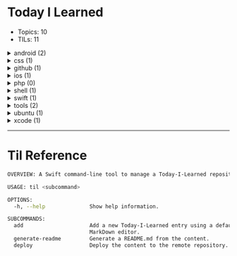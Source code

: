 # Today I Learned

-   Topics: 10
-   TILs: 11

<details><summary markdown="span">android (2)</summary>

| Date       | Title                                                                                                               |
| ---------- | ------------------------------------------------------------------------------------------------------------------- |
| 2020-04-29 | [Open source minimalist launcher for Android](android/2020-04-28_capture-images-videos-from-android-devices-adb.md) |
| 2020-04-22 | [Capture images and videos from android devices with adb](android/2020-04-28_open-source-minimalist-launcher.md)    |

</details>

<details><summary markdown="span">css (1)</summary>

| Date       | Title                                                                                                                       |
| ---------- | --------------------------------------------------------------------------------------------------------------------------- |
| 2020-04-30 | [Handling Long Words and URLs (Forcing Breaks, Hyphenation, Ellipsis, etc)](css/2020-04-29_handling-long-words-and-urls.md) |

</details>

<details><summary markdown="span">github (1)</summary>

| Date       | Title                                                                                                 |
| ---------- | ----------------------------------------------------------------------------------------------------- |
| 2020-04-18 | [Fix gh-pages rejection of new pushes](github/2020-04-17_fix_github-pages-rejection-of-new-pushes.md) |

</details>

<details><summary markdown="span">ios (1)</summary>

| Date       | Title                                                                    |
| ---------- | ------------------------------------------------------------------------ |
| 2020-04-29 | [iOS development tools for Mac](ios/2020-04-28_ios-development-tools.md) |

</details>

<details><summary markdown="span">php (0)</summary>

| Date | Title |
| ---- | ----- |


</details>

<details><summary markdown="span">shell (1)</summary>

| Date       | Title                                                                          |
| ---------- | ------------------------------------------------------------------------------ |
| 2020-04-22 | [How to wait for Ctrl-C in bash](shell/2020-04-21_wait-for-interrupt-linux.md) |

</details>

<details><summary markdown="span">swift (1)</summary>

| Date       | Title                                                                                                                    |
| ---------- | ------------------------------------------------------------------------------------------------------------------------ |
| 2020-05-01 | [Launching a command-line command from a macOS app](swift/2020-05-01_launching-a-command-line-tool-from-an-macos-app.md) |

</details>

<details><summary markdown="span">tools (2)</summary>

| Date       | Title                                                                                                                                                                             |
| ---------- | --------------------------------------------------------------------------------------------------------------------------------------------------------------------------------- |
| 2020-04-24 | [Local file transfer between desktops and mobile devices from terminal with QRCode](tools/2020-04-13_local_file_transfer_desktop_mobile_terminal_qrcode.md)                       |
| 2020-04-28 | [A delightful community-driven framework for managing your `zsh` configurations, plugins, themes](tools/2020_04_27_ohmyzsh_community-driven-zsh-plugins-configurations-themes.md) |

</details>

<details><summary markdown="span">ubuntu (1)</summary>

| Date       | Title                                                                                                         |
| ---------- | ------------------------------------------------------------------------------------------------------------- |
| 2020-04-15 | [Fingerprint authentication on Ubuntu 18.04](ubuntu/2020-04-14_fingerprint-authentication-on-ubuntu-18-04.md) |

</details>

<details><summary markdown="span">xcode (1)</summary>

| Date       | Title                                                                                                        |
| ---------- | ------------------------------------------------------------------------------------------------------------ |
| 2020-04-30 | [Apply all suggested fixes using short keys](xcode/2020-04-30_apply-all-suggested-fixes-using-short-keys.md) |

</details>

---
# Til Reference

```bash
OVERVIEW: A Swift command-line tool to manage a Today-I-Learned repository

USAGE: til <subcommand>

OPTIONS:
  -h, --help              Show help information.

SUBCOMMANDS:
  add                     Add a new Today-I-Learned entry using a default
                          MarkDown editor.
  generate-readme         Generate a README.md from the content.
  deploy                  Deploy the content to the remote repository.

```

